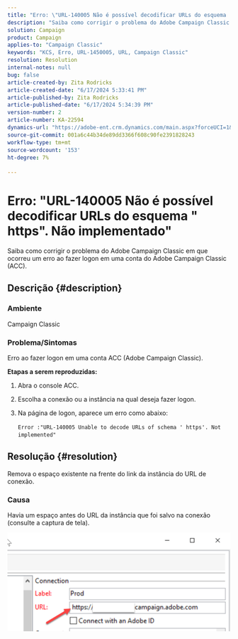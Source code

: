 ```yaml
---
title: "Erro: \"URL-140005 Não é possível decodificar URLs do esquema ' https'. Não implementado\""
description: "Saiba como corrigir o problema do Adobe Campaign Classic em que ocorreu um erro ao fazer logon em uma conta do Adobe Campaign Classic (ACC)."
solution: Campaign
product: Campaign
applies-to: "Campaign Classic"
keywords: "KCS, Erro, URL-1450005, URL, Campaign Classic"
resolution: Resolution
internal-notes: null
bug: false
article-created-by: Zita Rodricks
article-created-date: "6/17/2024 5:33:41 PM"
article-published-by: Zita Rodricks
article-published-date: "6/17/2024 5:34:39 PM"
version-number: 2
article-number: KA-22594
dynamics-url: "https://adobe-ent.crm.dynamics.com/main.aspx?forceUCI=1&pagetype=entityrecord&etn=knowledgearticle&id=7979cab7-cf2c-ef11-840a-002248084fbb"
source-git-commit: 001a6c44b34de89dd3366f608c90fe2391828243
workflow-type: tm+mt
source-wordcount: '153'
ht-degree: 7%

---
```


# Erro: &quot;URL-140005 Não é possível decodificar URLs do esquema &quot; https&quot;. Não implementado&quot;


Saiba como corrigir o problema do Adobe Campaign Classic em que ocorreu um erro ao fazer logon em uma conta do Adobe Campaign Classic (ACC).

## Descrição {#description}


### <b>Ambiente</b>

Campaign Classic



### <b>Problema/Sintomas</b>

Erro ao fazer logon em uma conta ACC (Adobe Campaign Classic).



<b>Etapas a serem reproduzidas:</b>

1. Abra o console ACC.


2. Escolha a conexão ou a instância na qual deseja fazer logon.


3. Na página de logon, aparece um erro como abaixo:

   `Error :"URL-140005 Unable to decode URLs of schema ' https'. Not implemented"`



## Resolução {#resolution}


Remova o espaço existente na frente do link da instância do URL de conexão.

### <b>Causa</b>

Havia um espaço antes do URL da instância que foi salvo na conexão (consulte a captura de tela).

![](assets/9ee7e7a5-fc34-ee11-bdf4-6045bd006c82.png)
